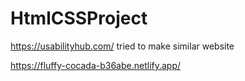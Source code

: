 # HtmlCSSProject
https://usabilityhub.com/ tried to make similar website 


https://fluffy-cocada-b36abe.netlify.app/
